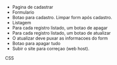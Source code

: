 - Pagina de cadastrar
- Formulario
- Botao para cadastro. Limpar form após cadastro.
- Listagem
- Para cada registro listado, um botao de apagar
- Para cada registro listado, um botao de atualizar
- O atualizar deve puxar as informacoes do form
- Botao para apagar tudo
- Subir o site para correçao (web host).

CSS 